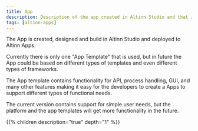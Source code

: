 ```yaml
---
title: App
description: Description of the app created in Altinn Studio and that is deployed to Altinn Apps.
tags: [altinn-apps]
---
```


The App is created, designed and build in Altinn Studio and deployed to Altinn Apps. 

Currently there is only one "App Template" that is used, but in future the App could be based on 
different types of templates and even different types of frameworks. 

The App template contains functionality for API, process handling, GUI, and many other features making it easy for
the developers to create a Apps to support different types of functional needs.

The current version contains support for simple user needs, but the platform and the app templates will get more functionality in the future.

{{% children description="true" depth="1" %}}
